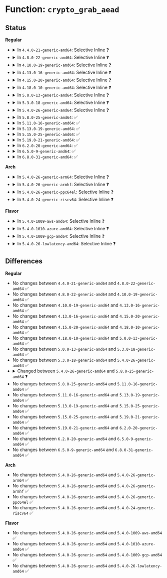 # Function: <code>crypto_grab_aead</code>

## Status
<b>Regular</b>
<ul>
<li>
<details>
<summary>In <code>4.4.0-21-generic-amd64</code>: Selective Inline ❓</summary>

```c
int crypto_grab_aead(struct crypto_aead_spawn * spawn, const char * name, u32 type, u32 mask)
```

```json
{
  "name": "crypto_grab_aead",
  "collision_type": "Unique Global",
  "inline_type": "Selective",
  "funcs": [
    {
      "addr": 18446744071582642576,
      "name": "crypto_grab_aead",
      "external": true,
      "loc": "crypto/aead.c:331",
      "file": "crypto/aead.c",
      "inline": "not declared, inlined",
      "caller_inline": [
        "crypto/aead.c:aead_geniv_alloc"
      ],
      "caller_func": []
    }
  ],
  "symbols": [
    {
      "addr": 18446744071582642576,
      "name": "crypto_grab_aead",
      "section": ".text",
      "bind": "STB_GLOBAL",
      "size": 24
    }
  ]
}
```
</details>
</li>
<li>
<details>
<summary>In <code>4.8.0-22-generic-amd64</code>: Selective Inline ❓</summary>

```c
int crypto_grab_aead(struct crypto_aead_spawn * spawn, const char * name, u32 type, u32 mask)
```

```json
{
  "name": "crypto_grab_aead",
  "collision_type": "Unique Global",
  "inline_type": "Selective",
  "funcs": [
    {
      "addr": 18446744071582892913,
      "name": "crypto_grab_aead",
      "external": true,
      "loc": "crypto/aead.c:331",
      "file": "crypto/aead.c",
      "inline": "not declared, inlined",
      "caller_inline": [
        "crypto/aead.c:aead_geniv_alloc"
      ],
      "caller_func": []
    }
  ],
  "symbols": [
    {
      "addr": 18446744071582891824,
      "name": "crypto_grab_aead",
      "section": ".text",
      "bind": "STB_GLOBAL",
      "size": 24
    }
  ]
}
```
</details>
</li>
<li>
<details>
<summary>In <code>4.10.0-19-generic-amd64</code>: Selective Inline ❓</summary>

```c
int crypto_grab_aead(struct crypto_aead_spawn * spawn, const char * name, u32 type, u32 mask)
```

```json
{
  "name": "crypto_grab_aead",
  "collision_type": "Unique Global",
  "inline_type": "Selective",
  "funcs": [
    {
      "addr": 18446744071582989396,
      "name": "crypto_grab_aead",
      "external": true,
      "loc": "crypto/aead.c:331",
      "file": "crypto/aead.c",
      "inline": "not declared, inlined",
      "caller_inline": [
        "crypto/aead.c:aead_geniv_alloc"
      ],
      "caller_func": []
    }
  ],
  "symbols": [
    {
      "addr": 18446744071582988304,
      "name": "crypto_grab_aead",
      "section": ".text",
      "bind": "STB_GLOBAL",
      "size": 24
    }
  ]
}
```
</details>
</li>
<li>
<details>
<summary>In <code>4.13.0-16-generic-amd64</code>: Selective Inline ❓</summary>

```c
int crypto_grab_aead(struct crypto_aead_spawn * spawn, const char * name, u32 type, u32 mask)
```

```json
{
  "name": "crypto_grab_aead",
  "collision_type": "Unique Global",
  "inline_type": "Selective",
  "funcs": [
    {
      "addr": 18446744071583039416,
      "name": "crypto_grab_aead",
      "external": true,
      "loc": "crypto/aead.c:332",
      "file": "crypto/aead.c",
      "inline": "not declared, inlined",
      "caller_inline": [
        "crypto/aead.c:aead_geniv_alloc"
      ],
      "caller_func": []
    }
  ],
  "symbols": [
    {
      "addr": 18446744071583038256,
      "name": "crypto_grab_aead",
      "section": ".text",
      "bind": "STB_GLOBAL",
      "size": 24
    }
  ]
}
```
</details>
</li>
<li>
<details>
<summary>In <code>4.15.0-20-generic-amd64</code>: Selective Inline ❓</summary>

```c
int crypto_grab_aead(struct crypto_aead_spawn * spawn, const char * name, u32 type, u32 mask)
```

```json
{
  "name": "crypto_grab_aead",
  "collision_type": "Unique Global",
  "inline_type": "Selective",
  "funcs": [
    {
      "addr": 18446744071583204776,
      "name": "crypto_grab_aead",
      "external": true,
      "loc": "crypto/aead.c:332",
      "file": "crypto/aead.c",
      "inline": "not declared, inlined",
      "caller_inline": [
        "crypto/aead.c:aead_geniv_alloc"
      ],
      "caller_func": [
        "crypto/gcm.c:crypto_rfc4543_create",
        "crypto/gcm.c:crypto_rfc4106_create"
      ]
    }
  ],
  "symbols": [
    {
      "addr": 18446744071583203616,
      "name": "crypto_grab_aead",
      "section": ".text",
      "bind": "STB_GLOBAL",
      "size": 24
    }
  ]
}
```
</details>
</li>
<li>
<details>
<summary>In <code>4.18.0-10-generic-amd64</code>: Selective Inline ❓</summary>

```c
int crypto_grab_aead(struct crypto_aead_spawn * spawn, const char * name, u32 type, u32 mask)
```

```json
{
  "name": "crypto_grab_aead",
  "collision_type": "Unique Global",
  "inline_type": "Selective",
  "funcs": [
    {
      "addr": 18446744071583413237,
      "name": "crypto_grab_aead",
      "external": true,
      "loc": "crypto/aead.c:341",
      "file": "crypto/aead.c",
      "inline": "not declared, inlined",
      "caller_inline": [
        "crypto/aead.c:aead_geniv_alloc"
      ],
      "caller_func": [
        "crypto/gcm.c:crypto_rfc4543_create",
        "crypto/gcm.c:crypto_rfc4106_create"
      ]
    }
  ],
  "symbols": [
    {
      "addr": 18446744071583412080,
      "name": "crypto_grab_aead",
      "section": ".text",
      "bind": "STB_GLOBAL",
      "size": 24
    }
  ]
}
```
</details>
</li>
<li>
<details>
<summary>In <code>5.0.0-13-generic-amd64</code>: Selective Inline ❓</summary>

```c
int crypto_grab_aead(struct crypto_aead_spawn * spawn, const char * name, u32 type, u32 mask)
```

```json
{
  "name": "crypto_grab_aead",
  "collision_type": "Unique Global",
  "inline_type": "Selective",
  "funcs": [
    {
      "addr": 18446744071583534996,
      "name": "crypto_grab_aead",
      "external": true,
      "loc": "crypto/aead.c:339",
      "file": "crypto/aead.c",
      "inline": "not declared, inlined",
      "caller_inline": [
        "crypto/aead.c:aead_geniv_alloc"
      ],
      "caller_func": [
        "crypto/gcm.c:crypto_rfc4543_create",
        "crypto/gcm.c:crypto_rfc4106_create"
      ]
    }
  ],
  "symbols": [
    {
      "addr": 18446744071583533616,
      "name": "crypto_grab_aead",
      "section": ".text",
      "bind": "STB_GLOBAL",
      "size": 24
    }
  ]
}
```
</details>
</li>
<li>
<details>
<summary>In <code>5.3.0-18-generic-amd64</code>: Selective Inline ❓</summary>

```c
int crypto_grab_aead(struct crypto_aead_spawn * spawn, const char * name, u32 type, u32 mask)
```

```json
{
  "name": "crypto_grab_aead",
  "collision_type": "Unique Global",
  "inline_type": "Selective",
  "funcs": [
    {
      "addr": 18446744071583723210,
      "name": "crypto_grab_aead",
      "external": true,
      "loc": "crypto/aead.c:370",
      "file": "crypto/aead.c",
      "inline": "not declared, inlined",
      "caller_inline": [
        "crypto/aead.c:aead_geniv_alloc"
      ],
      "caller_func": [
        "crypto/gcm.c:crypto_rfc4543_create",
        "crypto/gcm.c:crypto_rfc4106_create"
      ]
    }
  ],
  "symbols": [
    {
      "addr": 18446744071583721552,
      "name": "crypto_grab_aead",
      "section": ".text",
      "bind": "STB_GLOBAL",
      "size": 24
    }
  ]
}
```
</details>
</li>
<li>
<details>
<summary>In <code>5.4.0-26-generic-amd64</code>: Selective Inline ❓</summary>

```c
int crypto_grab_aead(struct crypto_aead_spawn * spawn, const char * name, u32 type, u32 mask)
```

```json
{
  "name": "crypto_grab_aead",
  "collision_type": "Unique Global",
  "inline_type": "Selective",
  "funcs": [
    {
      "addr": 18446744071583832890,
      "name": "crypto_grab_aead",
      "external": true,
      "loc": "crypto/aead.c:371",
      "file": "crypto/aead.c",
      "inline": "not declared, inlined",
      "caller_inline": [
        "crypto/aead.c:aead_geniv_alloc"
      ],
      "caller_func": [
        "crypto/gcm.c:crypto_rfc4543_create",
        "crypto/gcm.c:crypto_rfc4106_create"
      ]
    }
  ],
  "symbols": [
    {
      "addr": 18446744071583831232,
      "name": "crypto_grab_aead",
      "section": ".text",
      "bind": "STB_GLOBAL",
      "size": 24
    }
  ]
}
```
</details>
</li>
<li>
<details>
<summary>In <code>5.8.0-25-generic-amd64</code>: ✅</summary>

```c
int crypto_grab_aead(struct crypto_aead_spawn * spawn, struct crypto_instance * inst, const char * name, u32 type, u32 mask)
```

```json
{
  "name": "crypto_grab_aead",
  "collision_type": "Unique Global",
  "inline_type": "No",
  "funcs": [
    {
      "addr": 18446744071584226880,
      "name": "crypto_grab_aead",
      "external": true,
      "loc": "crypto/aead.c:205",
      "file": "crypto/aead.c",
      "inline": "seen, unknown",
      "caller_inline": [],
      "caller_func": [
        "crypto/geniv.c:aead_geniv_alloc",
        "crypto/gcm.c:crypto_rfc4543_create",
        "crypto/gcm.c:crypto_rfc4106_create"
      ]
    }
  ],
  "symbols": [
    {
      "addr": 18446744071584226880,
      "name": "crypto_grab_aead",
      "section": ".text",
      "bind": "STB_GLOBAL",
      "size": 24
    }
  ]
}
```
</details>
</li>
<li>
<details>
<summary>In <code>5.11.0-16-generic-amd64</code>: ✅</summary>

```c
int crypto_grab_aead(struct crypto_aead_spawn * spawn, struct crypto_instance * inst, const char * name, u32 type, u32 mask)
```

```json
{
  "name": "crypto_grab_aead",
  "collision_type": "Unique Global",
  "inline_type": "No",
  "funcs": [
    {
      "addr": 18446744071584345232,
      "name": "crypto_grab_aead",
      "external": true,
      "loc": "crypto/aead.c:205",
      "file": "crypto/aead.c",
      "inline": "seen, unknown",
      "caller_inline": [],
      "caller_func": [
        "crypto/geniv.c:aead_geniv_alloc",
        "crypto/gcm.c:crypto_rfc4543_create",
        "crypto/gcm.c:crypto_rfc4106_create"
      ]
    }
  ],
  "symbols": [
    {
      "addr": 18446744071584345232,
      "name": "crypto_grab_aead",
      "section": ".text",
      "bind": "STB_GLOBAL",
      "size": 24
    }
  ]
}
```
</details>
</li>
<li>
<details>
<summary>In <code>5.13.0-19-generic-amd64</code>: ✅</summary>

```c
int crypto_grab_aead(struct crypto_aead_spawn * spawn, struct crypto_instance * inst, const char * name, u32 type, u32 mask)
```

```json
{
  "name": "crypto_grab_aead",
  "collision_type": "Unique Global",
  "inline_type": "No",
  "funcs": [
    {
      "addr": 18446744071584379696,
      "name": "crypto_grab_aead",
      "external": true,
      "loc": "crypto/aead.c:205",
      "file": "crypto/aead.c",
      "inline": "seen, unknown",
      "caller_inline": [],
      "caller_func": [
        "crypto/geniv.c:aead_geniv_alloc",
        "crypto/gcm.c:crypto_rfc4543_create",
        "crypto/gcm.c:crypto_rfc4106_create"
      ]
    }
  ],
  "symbols": [
    {
      "addr": 18446744071584379696,
      "name": "crypto_grab_aead",
      "section": ".text",
      "bind": "STB_GLOBAL",
      "size": 24
    }
  ]
}
```
</details>
</li>
<li>
<details>
<summary>In <code>5.15.0-25-generic-amd64</code>: ✅</summary>

```c
int crypto_grab_aead(struct crypto_aead_spawn * spawn, struct crypto_instance * inst, const char * name, u32 type, u32 mask)
```

```json
{
  "name": "crypto_grab_aead",
  "collision_type": "Unique Global",
  "inline_type": "No",
  "funcs": [
    {
      "addr": 18446744071584774928,
      "name": "crypto_grab_aead",
      "external": true,
      "loc": "crypto/aead.c:205",
      "file": "crypto/aead.c",
      "inline": "seen, unknown",
      "caller_inline": [],
      "caller_func": [
        "crypto/geniv.c:aead_geniv_alloc",
        "crypto/gcm.c:crypto_rfc4543_create",
        "crypto/gcm.c:crypto_rfc4106_create"
      ]
    }
  ],
  "symbols": [
    {
      "addr": 18446744071584774928,
      "name": "crypto_grab_aead",
      "section": ".text",
      "bind": "STB_GLOBAL",
      "size": 24
    }
  ]
}
```
</details>
</li>
<li>
<details>
<summary>In <code>5.19.0-21-generic-amd64</code>: ✅</summary>

```c
int crypto_grab_aead(struct crypto_aead_spawn * spawn, struct crypto_instance * inst, const char * name, u32 type, u32 mask)
```

```json
{
  "name": "crypto_grab_aead",
  "collision_type": "Unique Global",
  "inline_type": "No",
  "funcs": [
    {
      "addr": 18446744071585459824,
      "name": "crypto_grab_aead",
      "external": true,
      "loc": "crypto/aead.c:205",
      "file": "crypto/aead.c",
      "inline": "seen, unknown",
      "caller_inline": [],
      "caller_func": [
        "crypto/geniv.c:aead_geniv_alloc",
        "crypto/gcm.c:crypto_rfc4543_create",
        "crypto/gcm.c:crypto_rfc4106_create"
      ]
    }
  ],
  "symbols": [
    {
      "addr": 18446744071585459824,
      "name": "crypto_grab_aead",
      "section": ".text",
      "bind": "STB_GLOBAL",
      "size": 39
    }
  ]
}
```
</details>
</li>
<li>
<details>
<summary>In <code>6.2.0-20-generic-amd64</code>: ✅</summary>

```c
int crypto_grab_aead(struct crypto_aead_spawn * spawn, struct crypto_instance * inst, const char * name, u32 type, u32 mask)
```

```json
{
  "name": "crypto_grab_aead",
  "collision_type": "Unique Global",
  "inline_type": "No",
  "funcs": [
    {
      "addr": 18446744071586218640,
      "name": "crypto_grab_aead",
      "external": true,
      "loc": "crypto/aead.c:205",
      "file": "crypto/aead.c",
      "inline": "seen, unknown",
      "caller_inline": [],
      "caller_func": [
        "crypto/geniv.c:aead_geniv_alloc",
        "crypto/gcm.c:crypto_rfc4543_create",
        "crypto/gcm.c:crypto_rfc4106_create"
      ]
    }
  ],
  "symbols": [
    {
      "addr": 18446744071586218640,
      "name": "crypto_grab_aead",
      "section": ".text",
      "bind": "STB_GLOBAL",
      "size": 39
    }
  ]
}
```
</details>
</li>
<li>
<details>
<summary>In <code>6.5.0-9-generic-amd64</code>: ✅</summary>

```c
int crypto_grab_aead(struct crypto_aead_spawn * spawn, struct crypto_instance * inst, const char * name, u32 type, u32 mask)
```

```json
{
  "name": "crypto_grab_aead",
  "collision_type": "Unique Global",
  "inline_type": "No",
  "funcs": [
    {
      "addr": 18446744071586453840,
      "name": "crypto_grab_aead",
      "external": true,
      "loc": "crypto/aead.c:257",
      "file": "crypto/aead.c",
      "inline": "seen, unknown",
      "caller_inline": [],
      "caller_func": [
        "crypto/geniv.c:aead_geniv_alloc",
        "crypto/gcm.c:crypto_rfc4543_create",
        "crypto/gcm.c:crypto_rfc4106_create"
      ]
    }
  ],
  "symbols": [
    {
      "addr": 18446744071586453840,
      "name": "crypto_grab_aead",
      "section": ".text",
      "bind": "STB_GLOBAL",
      "size": 39
    }
  ]
}
```
</details>
</li>
<li>
<details>
<summary>In <code>6.8.0-31-generic-amd64</code>: ✅</summary>

```c
int crypto_grab_aead(struct crypto_aead_spawn * spawn, struct crypto_instance * inst, const char * name, u32 type, u32 mask)
```

```json
{
  "name": "crypto_grab_aead",
  "collision_type": "Unique Global",
  "inline_type": "No",
  "funcs": [
    {
      "addr": 18446744071586719728,
      "name": "crypto_grab_aead",
      "external": true,
      "loc": "crypto/aead.c:257",
      "file": "crypto/aead.c",
      "inline": "seen, unknown",
      "caller_inline": [],
      "caller_func": [
        "crypto/geniv.c:aead_geniv_alloc",
        "crypto/gcm.c:crypto_rfc4543_create",
        "crypto/gcm.c:crypto_rfc4106_create"
      ]
    }
  ],
  "symbols": [
    {
      "addr": 18446744071586719728,
      "name": "crypto_grab_aead",
      "section": ".text",
      "bind": "STB_GLOBAL",
      "size": 39
    }
  ]
}
```
</details>
</li>
</ul>
<b>Arch</b>
<ul>
<li>
<details>
<summary>In <code>5.4.0-26-generic-arm64</code>: Selective Inline ❓</summary>

```c
int crypto_grab_aead(struct crypto_aead_spawn * spawn, const char * name, u32 type, u32 mask)
```

```json
{
  "name": "crypto_grab_aead",
  "collision_type": "Unique Global",
  "inline_type": "Selective",
  "funcs": [
    {
      "addr": 18446603336495642952,
      "name": "crypto_grab_aead",
      "external": true,
      "loc": "crypto/aead.c:371",
      "file": "crypto/aead.c",
      "inline": "not declared, inlined",
      "caller_inline": [
        "crypto/aead.c:aead_geniv_alloc"
      ],
      "caller_func": [
        "crypto/gcm.c:crypto_rfc4543_create",
        "crypto/gcm.c:crypto_rfc4106_create"
      ]
    }
  ],
  "symbols": [
    {
      "addr": 18446603336495642680,
      "name": "crypto_grab_aead",
      "section": ".text",
      "bind": "STB_GLOBAL",
      "size": 88
    }
  ]
}
```
</details>
</li>
<li>
<details>
<summary>In <code>5.4.0-26-generic-armhf</code>: Selective Inline ❓</summary>

```c
int crypto_grab_aead(struct crypto_aead_spawn * spawn, const char * name, u32 type, u32 mask)
```

```json
{
  "name": "crypto_grab_aead",
  "collision_type": "Unique Global",
  "inline_type": "Selective",
  "funcs": [
    {
      "addr": 3228998456,
      "name": "crypto_grab_aead",
      "external": true,
      "loc": "crypto/aead.c:371",
      "file": "crypto/aead.c",
      "inline": "not declared, inlined",
      "caller_inline": [
        "crypto/aead.c:aead_geniv_alloc"
      ],
      "caller_func": [
        "crypto/gcm.c:crypto_rfc4543_create",
        "crypto/gcm.c:crypto_rfc4106_create"
      ]
    }
  ],
  "symbols": [
    {
      "addr": 3228998216,
      "name": "crypto_grab_aead",
      "section": ".text",
      "bind": "STB_GLOBAL",
      "size": 40
    }
  ]
}
```
</details>
</li>
<li>
<details>
<summary>In <code>5.4.0-26-generic-ppc64el</code>: Selective Inline ❓</summary>

```c
int crypto_grab_aead(struct crypto_aead_spawn * spawn, const char * name, u32 type, u32 mask)
```

```json
{
  "name": "crypto_grab_aead",
  "collision_type": "Unique Global",
  "inline_type": "Selective",
  "funcs": [
    {
      "addr": 13835058055289777272,
      "name": "crypto_grab_aead",
      "external": true,
      "loc": "crypto/aead.c:371",
      "file": "crypto/aead.c",
      "inline": "not declared, inlined",
      "caller_inline": [
        "crypto/aead.c:aead_geniv_alloc"
      ],
      "caller_func": [
        "crypto/gcm.c:crypto_rfc4543_create",
        "crypto/gcm.c:crypto_rfc4106_create"
      ]
    }
  ],
  "symbols": [
    {
      "addr": 13835058055289774608,
      "name": "crypto_grab_aead",
      "section": ".text",
      "bind": "STB_GLOBAL",
      "size": 64
    }
  ]
}
```
</details>
</li>
<li>
<details>
<summary>In <code>5.4.0-24-generic-riscv64</code>: Selective Inline ❓</summary>

```c
int crypto_grab_aead(struct crypto_aead_spawn * spawn, const char * name, u32 type, u32 mask)
```

```json
{
  "name": "crypto_grab_aead",
  "collision_type": "Unique Global",
  "inline_type": "Selective",
  "funcs": [
    {
      "addr": 18446743936274798956,
      "name": "crypto_grab_aead",
      "external": true,
      "loc": "crypto/aead.c:371",
      "file": "crypto/aead.c",
      "inline": "not declared, inlined",
      "caller_inline": [
        "crypto/aead.c:aead_geniv_alloc"
      ],
      "caller_func": [
        "crypto/gcm.c:crypto_rfc4543_create",
        "crypto/gcm.c:crypto_rfc4106_create"
      ]
    }
  ],
  "symbols": [
    {
      "addr": 18446743936274797158,
      "name": "crypto_grab_aead",
      "section": ".text",
      "bind": "STB_GLOBAL",
      "size": 76
    }
  ]
}
```
</details>
</li>
</ul>
<b>Flavor</b>
<ul>
<li>
<details>
<summary>In <code>5.4.0-1009-aws-amd64</code>: Selective Inline ❓</summary>

```c
int crypto_grab_aead(struct crypto_aead_spawn * spawn, const char * name, u32 type, u32 mask)
```

```json
{
  "name": "crypto_grab_aead",
  "collision_type": "Unique Global",
  "inline_type": "Selective",
  "funcs": [
    {
      "addr": 18446744071583801626,
      "name": "crypto_grab_aead",
      "external": true,
      "loc": "crypto/aead.c:371",
      "file": "crypto/aead.c",
      "inline": "not declared, inlined",
      "caller_inline": [
        "crypto/aead.c:aead_geniv_alloc"
      ],
      "caller_func": [
        "crypto/gcm.c:crypto_rfc4543_create",
        "crypto/gcm.c:crypto_rfc4106_create"
      ]
    }
  ],
  "symbols": [
    {
      "addr": 18446744071583799968,
      "name": "crypto_grab_aead",
      "section": ".text",
      "bind": "STB_GLOBAL",
      "size": 24
    }
  ]
}
```
</details>
</li>
<li>
<details>
<summary>In <code>5.4.0-1010-azure-amd64</code>: Selective Inline ❓</summary>

```c
int crypto_grab_aead(struct crypto_aead_spawn * spawn, const char * name, u32 type, u32 mask)
```

```json
{
  "name": "crypto_grab_aead",
  "collision_type": "Unique Global",
  "inline_type": "Selective",
  "funcs": [
    {
      "addr": 18446744071583738682,
      "name": "crypto_grab_aead",
      "external": true,
      "loc": "crypto/aead.c:371",
      "file": "crypto/aead.c",
      "inline": "not declared, inlined",
      "caller_inline": [
        "crypto/aead.c:aead_geniv_alloc"
      ],
      "caller_func": [
        "crypto/gcm.c:crypto_rfc4543_create",
        "crypto/gcm.c:crypto_rfc4106_create"
      ]
    }
  ],
  "symbols": [
    {
      "addr": 18446744071583737024,
      "name": "crypto_grab_aead",
      "section": ".text",
      "bind": "STB_GLOBAL",
      "size": 24
    }
  ]
}
```
</details>
</li>
<li>
<details>
<summary>In <code>5.4.0-1009-gcp-amd64</code>: Selective Inline ❓</summary>

```c
int crypto_grab_aead(struct crypto_aead_spawn * spawn, const char * name, u32 type, u32 mask)
```

```json
{
  "name": "crypto_grab_aead",
  "collision_type": "Unique Global",
  "inline_type": "Selective",
  "funcs": [
    {
      "addr": 18446744071583785386,
      "name": "crypto_grab_aead",
      "external": true,
      "loc": "crypto/aead.c:371",
      "file": "crypto/aead.c",
      "inline": "not declared, inlined",
      "caller_inline": [
        "crypto/aead.c:aead_geniv_alloc"
      ],
      "caller_func": [
        "crypto/gcm.c:crypto_rfc4543_create",
        "crypto/gcm.c:crypto_rfc4106_create"
      ]
    }
  ],
  "symbols": [
    {
      "addr": 18446744071583783728,
      "name": "crypto_grab_aead",
      "section": ".text",
      "bind": "STB_GLOBAL",
      "size": 24
    }
  ]
}
```
</details>
</li>
<li>
<details>
<summary>In <code>5.4.0-26-lowlatency-amd64</code>: Selective Inline ❓</summary>

```c
int crypto_grab_aead(struct crypto_aead_spawn * spawn, const char * name, u32 type, u32 mask)
```

```json
{
  "name": "crypto_grab_aead",
  "collision_type": "Unique Global",
  "inline_type": "Selective",
  "funcs": [
    {
      "addr": 18446744071583886410,
      "name": "crypto_grab_aead",
      "external": true,
      "loc": "crypto/aead.c:371",
      "file": "crypto/aead.c",
      "inline": "not declared, inlined",
      "caller_inline": [
        "crypto/aead.c:aead_geniv_alloc"
      ],
      "caller_func": [
        "crypto/gcm.c:crypto_rfc4543_create",
        "crypto/gcm.c:crypto_rfc4106_create"
      ]
    }
  ],
  "symbols": [
    {
      "addr": 18446744071583884752,
      "name": "crypto_grab_aead",
      "section": ".text",
      "bind": "STB_GLOBAL",
      "size": 24
    }
  ]
}
```
</details>
</li>
</ul>

## Differences
<b>Regular</b>
<ul>
<li>
No changes between <code>4.4.0-21-generic-amd64</code> and <code>4.8.0-22-generic-amd64</code> ✅
</li>
<li>
No changes between <code>4.8.0-22-generic-amd64</code> and <code>4.10.0-19-generic-amd64</code> ✅
</li>
<li>
No changes between <code>4.10.0-19-generic-amd64</code> and <code>4.13.0-16-generic-amd64</code> ✅
</li>
<li>
No changes between <code>4.13.0-16-generic-amd64</code> and <code>4.15.0-20-generic-amd64</code> ✅
</li>
<li>
No changes between <code>4.15.0-20-generic-amd64</code> and <code>4.18.0-10-generic-amd64</code> ✅
</li>
<li>
No changes between <code>4.18.0-10-generic-amd64</code> and <code>5.0.0-13-generic-amd64</code> ✅
</li>
<li>
No changes between <code>5.0.0-13-generic-amd64</code> and <code>5.3.0-18-generic-amd64</code> ✅
</li>
<li>
No changes between <code>5.3.0-18-generic-amd64</code> and <code>5.4.0-26-generic-amd64</code> ✅
</li>
<li>
<details>
<summary>Changed between <code>5.4.0-26-generic-amd64</code> and <code>5.8.0-25-generic-amd64</code> ❓</summary>
<ul>
<li>
<b>Param added. </b>
<code>struct crypto_instance * inst</code>
</li>
<li>
<b>Param reordered. </b>
<code>spawn, name, type, mask</code> ➡️ <code>spawn, inst, name, type, mask</code>
</li>
</ul>
</details>
</li>
<li>
No changes between <code>5.8.0-25-generic-amd64</code> and <code>5.11.0-16-generic-amd64</code> ✅
</li>
<li>
No changes between <code>5.11.0-16-generic-amd64</code> and <code>5.13.0-19-generic-amd64</code> ✅
</li>
<li>
No changes between <code>5.13.0-19-generic-amd64</code> and <code>5.15.0-25-generic-amd64</code> ✅
</li>
<li>
No changes between <code>5.15.0-25-generic-amd64</code> and <code>5.19.0-21-generic-amd64</code> ✅
</li>
<li>
No changes between <code>5.19.0-21-generic-amd64</code> and <code>6.2.0-20-generic-amd64</code> ✅
</li>
<li>
No changes between <code>6.2.0-20-generic-amd64</code> and <code>6.5.0-9-generic-amd64</code> ✅
</li>
<li>
No changes between <code>6.5.0-9-generic-amd64</code> and <code>6.8.0-31-generic-amd64</code> ✅
</li>
</ul>
<b>Arch</b>
<ul>
<li>
No changes between <code>5.4.0-26-generic-amd64</code> and <code>5.4.0-26-generic-arm64</code> ✅
</li>
<li>
No changes between <code>5.4.0-26-generic-amd64</code> and <code>5.4.0-26-generic-armhf</code> ✅
</li>
<li>
No changes between <code>5.4.0-26-generic-amd64</code> and <code>5.4.0-26-generic-ppc64el</code> ✅
</li>
<li>
No changes between <code>5.4.0-26-generic-amd64</code> and <code>5.4.0-24-generic-riscv64</code> ✅
</li>
</ul>
<b>Flavor</b>
<ul>
<li>
No changes between <code>5.4.0-26-generic-amd64</code> and <code>5.4.0-1009-aws-amd64</code> ✅
</li>
<li>
No changes between <code>5.4.0-26-generic-amd64</code> and <code>5.4.0-1010-azure-amd64</code> ✅
</li>
<li>
No changes between <code>5.4.0-26-generic-amd64</code> and <code>5.4.0-1009-gcp-amd64</code> ✅
</li>
<li>
No changes between <code>5.4.0-26-generic-amd64</code> and <code>5.4.0-26-lowlatency-amd64</code> ✅
</li>
</ul>
